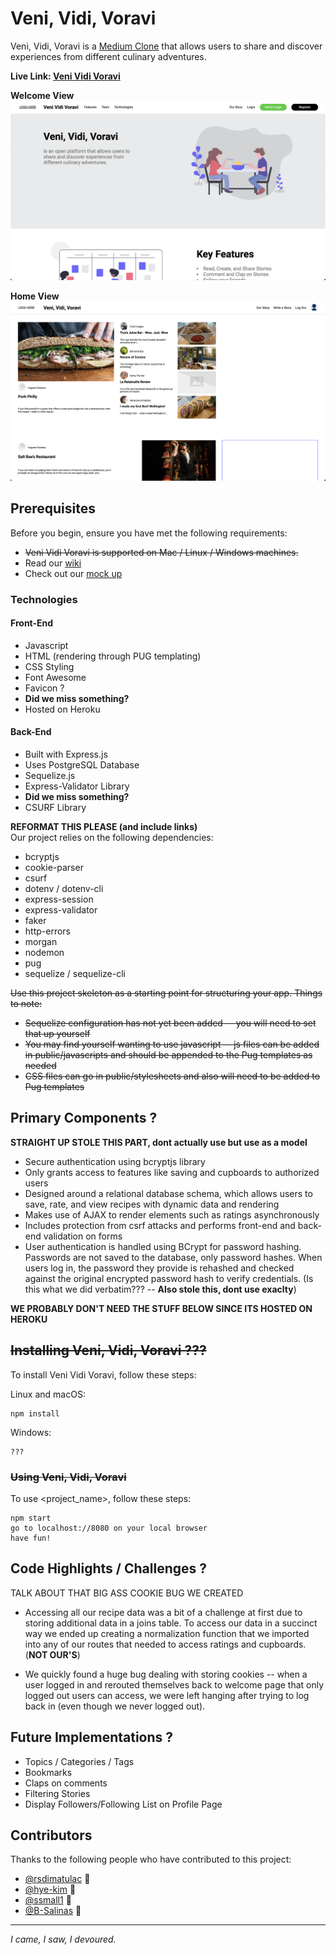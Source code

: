 # Veni, Vidi, Voravi

Veni, Vidi, Voravi is a [Medium Clone](https://medium.com/) that allows users to share and discover experiences from different culinary adventures. 

**Live Link: [Veni Vidi Voravi](https://venividivoravi.herokuapp.com/users/login)**

**Welcome View**
![Welcome Page View - PLACEHOLDER](/readme-images/welcome-page.png)

**Home View**
![Home Page View - PLACEHOLDER](/readme-images/home-page.png)

## Prerequisites
Before you begin, ensure you have met the following requirements:
- ~~Veni Vidi Voravi is supported on Mac / Linux / Windows machines.~~
- Read our [wiki](https://github.com/rsdimatulac/Veni-Vidi-Voravi/wiki)
- Check out our [mock up](https://xd.adobe.com/view/d624d3bf-eb54-41ef-9911-aa0c0d704abf-8377/specs/)

###  Technologies
####  Front-End
- Javascript
- HTML (rendering through PUG templating)
- CSS Styling
- Font Awesome
- Favicon ?
- **Did we miss something?**
- Hosted on Heroku

#### Back-End
- Built with Express.js
- Uses PostgreSQL Database
- Sequelize.js
- Express-Validator Library
- **Did we miss something?**
- CSURF Library 

**REFORMAT THIS PLEASE (and include links)**  
Our project relies on the following dependencies:
- bcryptjs
- cookie-parser
- csurf
- dotenv / dotenv-cli
- express-session
- express-validator
- faker
- http-errors
- morgan
- nodemon
- pug
- sequelize / sequelize-cli

~~Use this project skeleton as a starting point for structuring your app. Things to note:~~

- ~~Sequelize configuration has not yet been added -- you will need to set that up yourself~~
- ~~You may find yourself wanting to use javascript -- js files can be added in public/javascripts and should be appended to the Pug templates as needed~~
- ~~CSS files can go in public/stylesheets and also will need to be added to Pug templates~~

## Primary Components ?
**STRAIGHT UP STOLE THIS PART, dont actually use but use as a model** 
-   Secure authentication using bcryptjs library
-   Only grants access to features like saving and cupboards to authorized users
-   Designed around a relational database schema, which allows users to save, rate, and view recipes with dynamic data and rendering
-   Makes use of AJAX to render elements such as ratings asynchronously
-   Includes protection from csrf attacks and performs front-end and back-end validation on forms
- User authentication is handled using BCrypt for password hashing. Passwords are not saved to the database, only password hashes. When users log in, the password they provide is rehashed and checked against the original encrypted password hash to verify credentials. (Is this what we did verbatim??? -- **Also stole this, dont use exaclty**)

**WE PROBABLY DON'T NEED THE STUFF BELOW SINCE ITS HOSTED ON HEROKU**
## ~~Installing Veni, Vidi, Voravi ???~~

To install Veni Vidi Voravi, follow these steps:

Linux and macOS:

```
npm install
```

Windows:

```
???
```

### ~~Using Veni, Vidi, Voravi~~

To use <project_name>, follow these steps:

```
npm start
go to localhost://8080 on your local browser
have fun!
```

## Code Highlights / Challenges ?
TALK ABOUT THAT BIG ASS COOKIE BUG WE CREATED


- Accessing all our recipe data was a bit of a challenge at first due to storing additional data in a joins table. To access our data in a succinct way we ended up creating a normalization function that we imported into any of our routes that needed to access ratings and cupboards. (**NOT OUR'S**)

- We quickly found a huge bug dealing with storing cookies -- when a user logged in and rerouted themselves back to welcome page that only logged out users can access, we were left hanging after trying to log back in (even though we never logged out).

## Future Implementations ?
 - Topics / Categories / Tags
- Bookmarks
- Claps on comments
- Filtering Stories
- Display Followers/Following List on Profile Page

## Contributors
Thanks to the following people who have contributed to this project:
- [@rsdimatulac](https://github.com/rsdimatulac) 🚁
- [@hye-kim](https://github.com/hye-kim) 🎴
- [@ssmall1](https://github.com/ssmall1) 🌿
- [@B-Salinas](https://github.com/B-Salinas) 👾

---

_I came, I saw, I devoured._